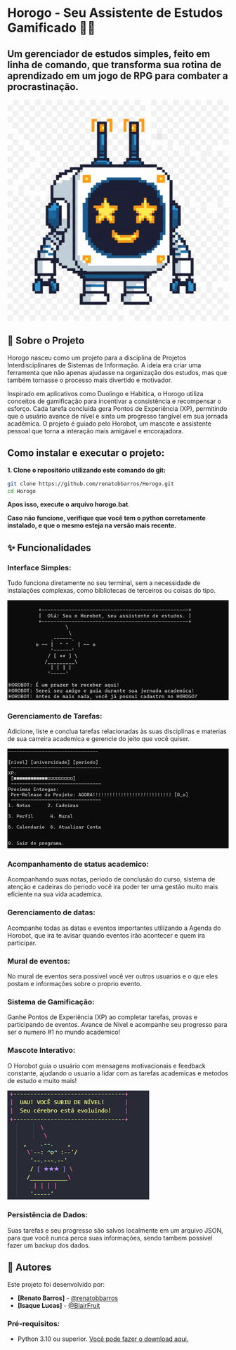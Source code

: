 # Horogo - Seu Assistente de Estudos Gamificado 🤖✨
## Um gerenciador de estudos simples, feito em linha de comando, que transforma sua rotina de aprendizado em um jogo de RPG para combater a procrastinação.

![Ilustração do Mascote Horobot](./HOROGO/Source/Horobot.png)

## 📜 Sobre o Projeto
Horogo nasceu como um projeto para a disciplina de Projetos Interdisciplinares de Sistemas de Informação. A ideia era criar uma ferramenta que não apenas ajudasse na organização dos estudos, mas que também tornasse o processo mais divertido e motivador.

Inspirado em aplicativos como Duolingo e Habitica, o Horogo utiliza conceitos de gamificação para incentivar a consistência e recompensar o esforço. Cada tarefa concluída gera Pontos de Experiência (XP), permitindo que o usuário avance de nível e sinta um progresso tangível em sua jornada acadêmica. O projeto é guiado pelo Horobot, um mascote e assistente pessoal que torna a interação mais amigável e encorajadora.

## Como instalar e executar o projeto:

**1. Clone o repositório utilizando este comando do git:**
```bash
git clone https://github.com/renatobbarros/Horogo.git
cd Horogo
```
**Apos isso, execute o arquivo horogo.bat**.

**Caso não funcione, verifique que você tem o python corretamente instalado, e que o mesmo esteja na versão mais recente.**

## ✨ Funcionalidades

### Interface Simples:
Tudo funciona diretamente no seu terminal, sem a necessidade de instalações complexas, como bibliotecas de terceiros ou coisas do tipo.

![Introdução do Programa](./HOROGO/Source/introducao.png)

### Gerenciamento de Tarefas:
Adicione, liste e conclua tarefas relacionadas às suas disciplinas e materias de sua carreira academica e gerencie do jeito que você quiser.

![Menu](./HOROGO/Source/menu.png)

### Acompanhamento de status academico: 
Acompanhando suas notas, periodo de conclusão do curso, sistema de atenção e cadeiras do periodo você ira poder ter uma gestão muito mais eficiente na sua vida academica.

### Gerenciamento de datas:
Acompanhe todas as datas e eventos importantes utilizando a Agenda do Horobot, que ira te avisar quando eventos irão acontecer e quem ira participar.

### Mural de eventos:
No mural de eventos sera possivel você ver outros usuarios e o que eles postam e informações sobre o proprio evento.

### Sistema de Gamificação:
Ganhe Pontos de Experiência (XP) ao completar tarefas, provas e participando de eventos.
Avance de Nível e acompanhe seu progresso para ser o numero #1 no mundo academico!

### Mascote Interativo:
O Horobot guia o usuário com mensagens motivacionais e feedback constante, ajudando o usuario a lidar com as tarefas academicas e metodos de estudo e muito mais!

![Menu](./HOROGO/Source/horobot%20exemplo.png)

### Persistência de Dados:
Suas tarefas e seu progresso são salvos localmente em um arquivo JSON, para que você nunca perca suas informações, sendo tambem possivel fazer um backup dos dados.

## 👥 Autores

Este projeto foi desenvolvido por:

* **[Renato Barros]** - [@renatobbarros](https://github.com/renatobbarros)
* **[Isaque Lucas]** - [@BlairFruit](https://github.com/BlairFruit)


### Pré-requisitos:
- Python 3.10 ou superior.
[Você pode fazer o download aqui.](https://www.python.org/downloads/)


